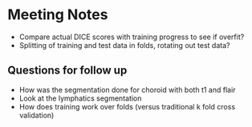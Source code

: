 # Meeting Notes

- Compare actual DICE scores with training progress to see if overfit?
- Splitting of training and test data in folds, rotating out test data?

## Questions for follow up

- How was the segmentation done for choroid with both t1 and flair
- Look at the lymphatics segmentation
- How does training work over folds (versus traditional k fold cross validation)

